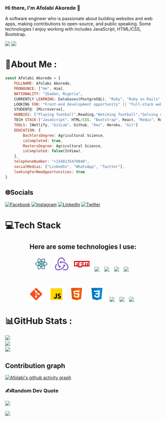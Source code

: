 ### Hi there, I'm Afolabi Akorede 👋


A software engineer who is passionate about building websites and web apps, making contributions to open-source, and public speaking. Some technologies I enjoy working with includes JavaScript, HTML/CSS, Bootstrap.

<img src = "https://camo.githubusercontent.com/683e2187241c641430216c864ce93fc5a0e0dfb232c5a01d1c54b54d63aa8cb2/68747470733a2f2f63646e2e6472696262626c652e636f6d2f75736572732f313136323037372f73637265656e73686f74732f333834383931342f70726f6772616d6d65722e676966" style="width: 300px">  <img src="https://camo.githubusercontent.com/18ce5f699367154406817e838d922e74f1d53abea421410b381a64f2c1725af9/68747470733a2f2f6d656469612e67697068792e636f6d2f6d656469612f4168337a4848376876735342322f67697068792e676966" style="width: 300px">

# 💫About Me :

```javascript
const Afolabi Akorede = {
    FULLNAME: Afolabi Akorede,
    PRONOUNCE: ["He", Him],
    NATIONALITY: "Ibadan, Nigeria",
    CURRENTLY LEARNING: Databases(PostgreSQL), "Ruby", "Ruby on Rails"
    LOOKING FOR: "Front-end development opportunity" || "Full-stack web development"
    STUDENT@: [Microverse],
    HOBBIES: ["Playing football",Reading,"Watching football","Solving coding challenges"],
    TECH STACK:["JavaScript", HTML/CSS, "Bootstrap", React, "Redux", Ruby, "NPM", Node, "PostgreSQL"],
    TOOLS: [Netlify, "GitLab", Github, "Dev", Heroku, "Git"]
    EDUCATION: {
        BachlorsDegree: Agricultural Science,
        isCompleted: true,
        MastersDegree: Agricultural Science,
        isCompleted: false(InView),
    },
    telephoneNumber: "+2348135479840",
    socialMedias: ["LinkedIn", "WhatsApp", "Twitter"],
    lookingForNewOpportunities: true    
}
```

## 🌐Socials
[![Facebook](https://img.shields.io/badge/Facebook-%231877F2.svg?logo=Facebook&logoColor=white)](https://facebook.com/Afolabi.akorede) [![Instagram](https://img.shields.io/badge/Instagram-%23E4405F.svg?logo=Instagram&logoColor=white)](https://instagram.com/Afolabi417) [![LinkedIn](https://img.shields.io/badge/LinkedIn-%230077B5.svg?logo=linkedin&logoColor=white)](https://linkedin.com/in/brainconnect93) [![Twitter](https://img.shields.io/badge/Twitter-%231DA1F2.svg?logo=Twitter&logoColor=white)](https://twitter.com/@brainconnect0) 

# 💻Tech Stack
<h2 align="center">
  Here are some technologies I use:
</h2>
<p align="center">
<code><img height="50" src="https://github.com/chandan-reddy-k/chandan-reddy-k/blob/master/assets/react.png"></code> &nbsp;&nbsp;
<code><img height="50" src="https://github.com/chandan-reddy-k/chandan-reddy-k/blob/master/assets/redux.png"></code> &nbsp;&nbsp;
<code><img height="50" src="https://github.com/chandan-reddy-k/chandan-reddy-k/blob/master/assets/npm.png"></code> &nbsp;&nbsp;
<code><img height="45px" src="https://cdn.svgporn.com/logos/visual-studio-code.svg"></code> &nbsp;&nbsp;
<code><img height="45px" src="https://getbootstrap.com/docs/5.2/assets/brand/bootstrap-logo-shadow.png"></code> &nbsp;&nbsp;
<code><img height="45px" src="https://encrypted-tbn0.gstatic.com/images?q=tbn:ANd9GcRhl-nNZNvd9EJJJIqqyqYL7QzpmN_-vq1FEA&usqp=CAU"></code> &nbsp;&nbsp;
<code><img height="45px" src="https://encrypted-tbn0.gstatic.com/images?q=tbn:ANd9GcQKycRWXEw-6mO_cmVQKO4YqxwzDNaTAqibDQ&usqp=CAU"></code> &nbsp;&nbsp;
</p>

<br/>

<p align="center">
<code><img height="50" src="https://github.com/chandan-reddy-k/chandan-reddy-k/blob/master/assets/git.png"></code> &nbsp;&nbsp;
<code><img height="50" src="https://github.com/chandan-reddy-k/chandan-reddy-k/blob/master/assets/js.png"></code> &nbsp;&nbsp;
<code><img height="50" src="https://github.com/chandan-reddy-k/chandan-reddy-k/blob/master/assets/html.png"></code> &nbsp;&nbsp;
<code><img height="50" src="https://github.com/chandan-reddy-k/chandan-reddy-k/blob/master/assets/css.png"></code> &nbsp;&nbsp;
<code><img height="50px" src="https://raw.githubusercontent.com/webpack/media/master/logo/icon.png"></code> &nbsp;&nbsp;
<code><img height="50px" src="https://cdn-icons-png.flaticon.com/128/5968/5968342.png"></code> &nbsp;&nbsp;
<code><img height="50px" src="https://cdn-icons-png.flaticon.com/128/5968/5968322.png"></code> &nbsp;&nbsp;
</p>

# 📊GitHub Stats :

![](https://github-readme-stats.vercel.app/api?username=brainconnect93&theme=blue-green&hide_border=false&include_all_commits=false&count_private=false)<br/>
![](https://github-readme-streak-stats.herokuapp.com/?user=brainconnect93&theme=blue-green&hide_border=false)<br/>
![](https://github-readme-stats.vercel.app/api/top-langs/?username=brainconnect93&theme=blue-green&hide_border=false&include_all_commits=false&count_private=false&layout=compact)

## Contribution graph

[![Afolabi's github activity graph](https://activity-graph.herokuapp.com/graph?username=brainconnect93&theme=dracula)](https://github.com/brainconnect93/github-readme-activity-graph)



### ✍️Random Dev Quote
![](https://quotes-github-readme.vercel.app/api?type=horizontal&theme=gruvbox)

![](https://komarev.com/ghpvc/?username=brainconnect93&color=red)
